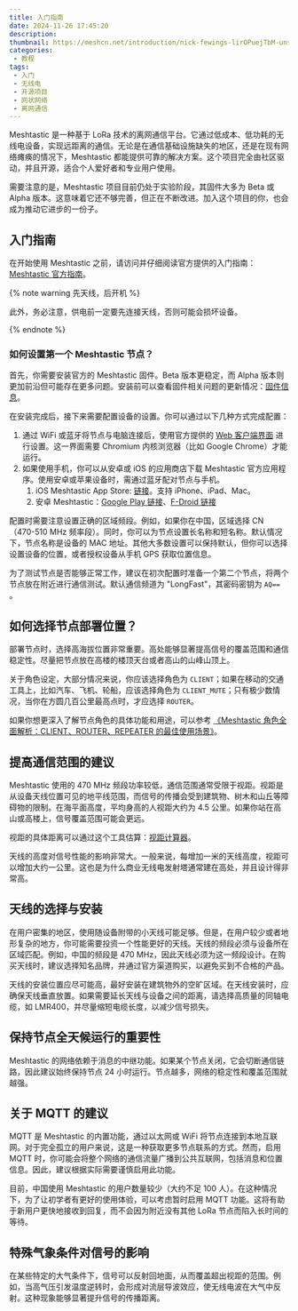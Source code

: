 ```yaml
---
title: 入门指南
date: 2024-11-26 17:45:20
description: 
thumbnail: https://meshcn.net/introduction/nick-fewings-lirOPuejTbM-unsplash.webp
categories:
 - 教程
tags:
 - 入门
 - 无线电
 - 开源项目
 - 网状网络
 - 离网通信
---
```


Meshtastic 是一种基于 LoRa 技术的离网通信平台。它通过低成本、低功耗的无线电设备，实现远距离的通信。无论是在通信基础设施缺失的地区，还是在现有网络瘫痪的情况下，Meshtastic 都能提供可靠的解决方案。这个项目完全由社区驱动，并且开源，适合个人爱好者和专业用户使用。

需要注意的是，Meshtastic 项目目前仍处于实验阶段，其固件大多为 Beta 或 Alpha 版本。这意味着它还不够完善，但正在不断改进。加入这个项目的你，也会成为推动它进步的一份子。

## 入门指南

在开始使用 Meshtastic 之前，请访问并仔细阅读官方提供的入门指南：[Meshtastic 官方指南](https://meshtastic.org/docs/about/)。

{% note warning 先天线，后开机 %}

此外，务必注意，供电前一定要先连接天线，否则可能会损坏设备。

{% endnote %}

### 如何设置第一个 Meshtastic 节点？

首先，你需要安装官方的 Meshtastic 固件。Beta 版本更稳定，而 Alpha 版本则更加前沿但可能存在更多问题。安装前可以查看固件相关问题的更新情况：[固件信息](https://pole1.co.uk/firmware/)。

在安装完成后，接下来需要配置设备的设置。你可以通过以下几种方式完成配置：

1. 通过 WiFi 或蓝牙将节点与电脑连接后，使用官方提供的 [Web 客户端界面](https://client.meshtastic.org/) 进行设置。这一界面需要 Chromium 内核浏览器（比如 Google Chrome）才能运行。
2. 如果使用手机，你可以从安卓或 iOS 的应用商店下载 Meshtastic 官方应用程序。使用安卓或苹果设备时，需通过蓝牙配对节点与手机。
   1. iOS Meshtastic App Store: [链接](https://apps.apple.com/us/app/meshtastic/id1586432531)。支持 iPhone、iPad、Mac。
   2. 安卓 Meshtastic：[Google Play 链接](https://play.google.com/store/apps/details?id=com.geeksville.mesh&referrer=utm_source%3Dgithub-android-readme)、[F-Droid 链接](https://f-droid.org/packages/com.geeksville.mesh/)

配置时需要注意设置正确的区域频段。例如，如果你在中国，区域选择 CN （470-510 MHz 频率段）。同时，你可以为节点设置长名称和短名称。默认情况下，节点名称是设备的 MAC 地址。其他大多数设置可以保持默认，但你可以选择设置设备的位置，或者授权设备从手机 GPS 获取位置信息。

为了测试节点是否能够正常工作，建议在初次配置时准备一个第二个节点，将两个节点放在附近进行通信测试。默认通信频道为 "LongFast"，其密码密钥为 `AQ==` 。

## 如何选择节点部署位置？

部署节点时，选择高海拔位置非常重要。高处能够显著提高信号的覆盖范围和通信稳定性。尽量把节点放在高楼的楼顶天台或者高山的山峰山顶上。

关于角色设定，大部分情况来说，你应该选择角色为 `CLIENT`；如果在移动的交通工具上，比如汽车、飞机、轮船，应该选择角色为 `CLIENT_MUTE`；只有极少数情况，当你在方圆几百公里最高点时，才应选择 `ROUTER`。

如果你想更深入了解节点角色的具体功能和用途，可以参考 [《Meshtastic 角色全面解析：CLIENT、ROUTER、REPEATER 的最佳使用场景》](https://meshcn.net/how-to-choose-roles/)。

## 提高通信范围的建议

Meshtastic 使用的 470 MHz 频段功率较低，通信范围通常受限于视距。视距是从设备天线位置可见的地平线范围，而信号的传播会受到建筑物、树木和山丘等障碍物的限制。在海平面高度，平均身高的人视距大约为 4.5 公里。如果你站在高山或高楼上，信号覆盖范围可能会更远。

视距的具体距离可以通过这个工具估算：[视距计算器](https://pole1.co.uk/dth/)。

天线的高度对信号性能的影响非常大。一般来说，每增加一米的天线高度，视距可以增加大约一公里。这也是为什么商业无线电发射塔通常建在高处，并且设计得非常高。

## 天线的选择与安装

在用户密集的地区，使用随设备附带的小天线可能足够。但是，在用户较少或者地形复杂的地方，你可能需要投资一个性能更好的天线。天线的频段必须与设备所在区域匹配。例如，中国的频段是 470 MHz，因此天线必须为这一频段设计。在购买天线时，建议选择知名品牌，并通过官方渠道购买，以避免买到不合格的产品。

天线的安装位置应尽可能高，最好安装在建筑物外的空旷区域。在天线安装时，应确保天线垂直放置。如果需要延长天线与设备之间的距离，请选择高质量的同轴电缆，如 LMR400，并尽量缩短电缆长度，以减少信号损失。

## 保持节点全天候运行的重要性

Meshtastic 的网络依赖于消息的中继功能。如果某个节点关闭，它会切断通信链路，因此建议始终保持节点 24 小时运行。节点越多，网络的稳定性和覆盖范围就越强。

## 关于 MQTT 的建议

MQTT 是 Meshtastic 的内置功能，通过以太网或 WiFi 将节点连接到本地互联网。对于完全孤立的用户来说，这是一种获取更多节点联系的方式。然而，启用 MQTT 时，你可能会将整个网络的通信流量广播到公共互联网，包括消息和位置信息。因此，建议根据实际需要谨慎启用此功能。

目前，中国使用 Meshtastic 的用户数量较少（大约不足 100 人）。在这种情况下，为了让初学者有更好的使用体验，可以考虑暂时启用 MQTT 功能。这将有助于新用户更快地接收到回复，而不会因为附近没有其他 LoRa 节点而陷入长时间的等待。

## 特殊气象条件对信号的影响

在某些特定的大气条件下，信号可以反射回地面，从而覆盖超出视距的范围。例如，当高气压引发温度逆转时，会形成对流层导波效应，使无线电波在大气中反射。这种现象能够显著提升信号的传播距离。